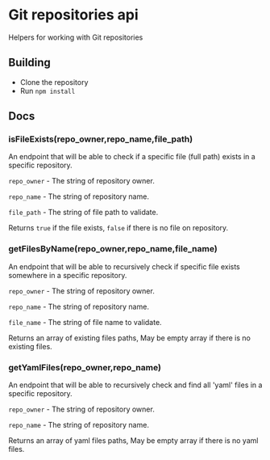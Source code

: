 # Git repositories api

Helpers for working with Git repositories 

## Building
  * Clone the repository 
  * Run `npm install`

## Docs

### isFileExists(repo_owner,repo_name,file_path)

An endpoint that will be able to check if a specific file (full path) exists in a specific repository.

`repo_owner` - The string of repository owner.

`repo_name` - The string of repository name.

`file_path` - The string of file path to validate.

Returns `true` if the file exists, `false` if there is no file on repository.

### getFilesByName(repo_owner,repo_name,file_name)

An endpoint that will be able to recursively check if specific file exists somewhere in a specific repository.

`repo_owner` - The string of repository owner.

`repo_name` - The string of repository name.

`file_name` - The string of file name to validate.

Returns an array of existing files paths, May be empty array if there is no existing files.

### getYamlFiles(repo_owner,repo_name)

 An endpoint that will be able to recursively check and find all 'yaml' files in a specific repository.

`repo_owner` - The string of repository owner.

`repo_name` - The string of repository name.

Returns an array of yaml files paths, May be empty array if there is no yaml files.